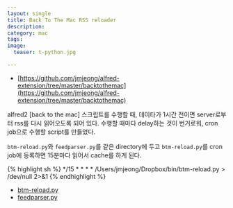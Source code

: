 ```yaml
---
layout: single
title: Back To The Mac RSS reloader
description: 
category: mac
tags:
image:
  teaser: t-python.jpg

---
```


- [https://github.com/jmjeong/alfred-extension/tree/master/backtothemac](https://github.com/jmjeong/alfred-extension/tree/master/backtothemac)

alfred2 [back to the mac] 스크립트를 수행할 때, 데이타가 1시간 전이면 server로부터 rss를 다시
읽어오도록 되어 있다. 수행할 때마다 delay하는 것이 번거로워, cron job으로 수행할 script를 만들었다. 

`btm-reload.py`와 `feedparser.py`를 같은 directory에 두고
`btm-reload.py`를 cron job에 등록하면 15분마다 읽어서 cache를 하게 된다. 


{% highlight sh %}
*/15 * * * * /Users/jmjeong/Dropbox/bin/btm-reload.py > /dev/null 2>&1
{% endhighlight %}

- [btm-reload.py](https://gist.github.com/jmjeong/aaf54290bd4604c07036)
- [feedparser.py](https://gist.github.com/jmjeong/2a7a814012f202709f4d)
